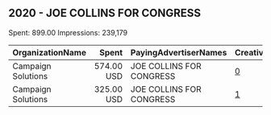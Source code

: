 ## 2020 - JOE COLLINS FOR CONGRESS 
Spent: 899.00
Impressions: 239,179

|OrganizationName|Spent|PayingAdvertiserNames|CreativeUrls|Impressions|Genders|AgeBrackets|CountryCodes|BillingAddresses|CandidateBallotInformation|
|:---|---:|:---|:---|---:|:---|:---|:---|:---|:---|
|Campaign Solutions|574.00 USD|JOE COLLINS FOR CONGRESS|[0](https://www.snap.com/political-ads/asset/9fb1108968d8460c689e90cf5c57f273f7702046dc34a6d4760571e503a75e04?mediaType=mp4)|154,262||18+|united states|US|JOE COLLINS FOR CONGRESS|
|Campaign Solutions|325.00 USD|JOE COLLINS FOR CONGRESS|[1](https://www.snap.com/political-ads/asset/8acc25b7971ce9ba5ec93a9d9b90da96207ed096f2ac32a4bcbed490990691b9?mediaType=mp4)|84,917||18+|united states|US|JOE COLLINS FOR CONGRESS|
